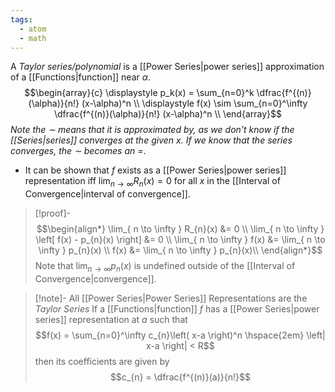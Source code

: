 ```yaml
---
tags:
  - atom
  - math
---
```

A *Taylor series/polynomial* is a [[Power Series|power series]] approximation of a [[Functions|function]] near $\alpha$.
$$\begin{array}{c}
	\displaystyle p_k(x) = \sum_{n=0}^k \dfrac{f^{(n)}(\alpha)}{n!} (x-\alpha)^n \\
	\displaystyle f(x) \sim \sum_{n=0}^\infty \dfrac{f^{(n)}(\alpha)}{n!} (x-\alpha)^n \\
\end{array}$$
*Note the $\sim$ means that it is approximated by, as we don't know if the [[Series|series]] converges at the given $x$. If we know that the series converges, the $\sim$ becomes an $=$*.

- It can be shown that $f$ exists as a [[Power Series|power series]] representation iff $\displaystyle\lim_{n\to\infty} R_{n}(x) = 0$ for all $x$ in the [[Interval of Convergence|interval of convergence]].
> [!proof]-
> $$\begin{align*}
> 	\lim_{ n \to \infty } R_{n}(x) &= 0 \\
> 	\lim_{ n \to \infty } \left[ f(x) - p_{n}(x) \right] &= 0 \\
> 	\lim_{ n \to \infty } f(x) &= \lim_{ n \to \infty } p_{n}(x) \\
> 	f(x) &= \lim_{ n \to \infty } p_{n}(x)\\
> \end{align*}$$
> Note that $\lim_{ n \to \infty } p_{n}(x)$ is undefined outside of the [[Interval of Convergence|convergence]].

> [!note]- All [[Power Series|Power Series]] Representations are the *Taylor Series* 
If a [[Functions|function]] $f$ has a [[Power Series|power series]] representation at $a$ such that
$$f(x) = \sum_{n=0}^\infty c_{n}\left( x-a \right)^n \hspace{2em} \left| x-a \right| < R$$
then its coefficients are given by
$$c_{n} = \dfrac{f^{(n)}(a)}{n!}$$
